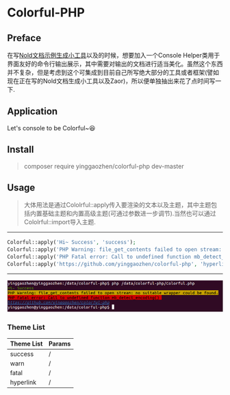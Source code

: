 # Colorful-PHP

## Preface
在写[Nold文档示例生成小工具](https://github.com/yinggaozhen/nold)以及的时候，想要加入一个Console Helper类用于界面友好的命令行输出展示，其中需要对输出的文档进行适当美化。虽然这个东西并不复杂，但是考虑到这个可集成到目前自己所写绝大部分的工具或者框架(譬如现在正在写的Nold文档生成小工具以及Zaor)，所以便单独抽出来花了点时间写一下.

## Application
Let's console to be Colorful~:satisfied:

## Install
> composer require yinggaozhen/colorful-php dev-master

## Usage
> 大体用法是通过Cololrful::apply传入要渲染的文本以及主题，其中主题包括内置基础主题和内置高级主题(可通过参数进一步调节).当然也可以通过Cololrful::import导入主题.

_ _ _
```php
Colorful::apply('Hi~ Success', 'success');
Colorful::apply('PHP Warning: file_get_contents failed to open stream: no suitable wrapper could be found.', 'warn');
Colorful::apply('PHP Fatal error: Call to undefined function mb_detect_encoding() ', 'fatal');
Colorful::apply('https://github.com/yinggaozhen/colorful-php', 'hyperlink');
```
_ _ _
![stdoutput](colorful.png)

### Theme List
| Theme List | Params |
|--------|--------|
|  success      |    /    |
|  warn      |    /    |
|  fatal      |    /    |
|  hyperlink      |    /    |